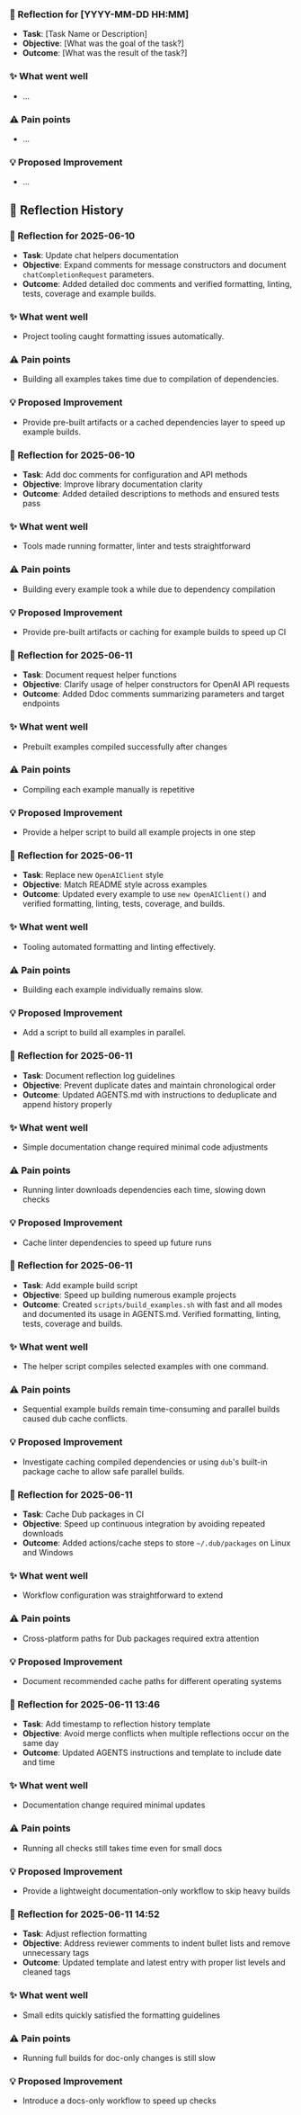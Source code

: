 <!-- reflection-template:start -->
### :book: Reflection for [YYYY-MM-DD HH:MM]
  - **Task**: [Task Name or Description]
  - **Objective**: [What was the goal of the task?]
  - **Outcome**: [What was the result of the task?]

### :sparkles: What went well
  - …

### :warning: Pain points
  - …

### :bulb: Proposed Improvement
  - …
<!-- reflection-template:end -->

## :memo: Reflection History
### :book: Reflection for 2025-06-10
- **Task**: Update chat helpers documentation
- **Objective**: Expand comments for message constructors and document `chatCompletionRequest` parameters.
- **Outcome**: Added detailed doc comments and verified formatting, linting, tests, coverage and example builds.

### :sparkles: What went well
- Project tooling caught formatting issues automatically.

### :warning: Pain points
- Building all examples takes time due to compilation of dependencies.

### :bulb: Proposed Improvement
- Provide pre-built artifacts or a cached dependencies layer to speed up example builds.

### :book: Reflection for 2025-06-10
- **Task**: Add doc comments for configuration and API methods
- **Objective**: Improve library documentation clarity
- **Outcome**: Added detailed descriptions to methods and ensured tests pass

### :sparkles: What went well
- Tools made running formatter, linter and tests straightforward

### :warning: Pain points
- Building every example took a while due to dependency compilation

### :bulb: Proposed Improvement
- Provide pre-built artifacts or caching for example builds to speed up CI

### :book: Reflection for 2025-06-11
- **Task**: Document request helper functions
- **Objective**: Clarify usage of helper constructors for OpenAI API requests
- **Outcome**: Added Ddoc comments summarizing parameters and target endpoints

### :sparkles: What went well
- Prebuilt examples compiled successfully after changes

### :warning: Pain points
- Compiling each example manually is repetitive

### :bulb: Proposed Improvement
- Provide a helper script to build all example projects in one step

### :book: Reflection for 2025-06-11
- **Task**: Replace new `OpenAIClient` style
- **Objective**: Match README style across examples
- **Outcome**: Updated every example to use `new OpenAIClient()` and verified formatting, linting, tests, coverage, and builds.

### :sparkles: What went well
- Tooling automated formatting and linting effectively.

### :warning: Pain points
- Building each example individually remains slow.

### :bulb: Proposed Improvement
- Add a script to build all examples in parallel.

### :book: Reflection for 2025-06-11
- **Task**: Document reflection log guidelines
- **Objective**: Prevent duplicate dates and maintain chronological order
- **Outcome**: Updated AGENTS.md with instructions to deduplicate and append history properly

### :sparkles: What went well
- Simple documentation change required minimal code adjustments

### :warning: Pain points
- Running linter downloads dependencies each time, slowing down checks

### :bulb: Proposed Improvement
- Cache linter dependencies to speed up future runs

### :book: Reflection for 2025-06-11
- **Task**: Add example build script
- **Objective**: Speed up building numerous example projects
- **Outcome**: Created `scripts/build_examples.sh` with fast and all modes and documented its usage in AGENTS.md. Verified formatting, linting, tests, coverage and builds.

### :sparkles: What went well
- The helper script compiles selected examples with one command.

### :warning: Pain points
- Sequential example builds remain time-consuming and parallel builds caused dub cache conflicts.

### :bulb: Proposed Improvement
- Investigate caching compiled dependencies or using `dub`'s built-in package cache to allow safe parallel builds.

### :book: Reflection for 2025-06-11
- **Task**: Cache Dub packages in CI
- **Objective**: Speed up continuous integration by avoiding repeated downloads
- **Outcome**: Added actions/cache steps to store `~/.dub/packages` on Linux and Windows

### :sparkles: What went well
- Workflow configuration was straightforward to extend

### :warning: Pain points
- Cross-platform paths for Dub packages required extra attention

### :bulb: Proposed Improvement
- Document recommended cache paths for different operating systems

### :book: Reflection for 2025-06-11 13:46
  - **Task**: Add timestamp to reflection history template
  - **Objective**: Avoid merge conflicts when multiple reflections occur on the same day
  - **Outcome**: Updated AGENTS instructions and template to include date and time

### :sparkles: What went well
  - Documentation change required minimal updates

### :warning: Pain points
  - Running all checks still takes time even for small docs

### :bulb: Proposed Improvement
  - Provide a lightweight documentation-only workflow to skip heavy builds
### :book: Reflection for 2025-06-11 14:52
  - **Task**: Adjust reflection formatting
  - **Objective**: Address reviewer comments to indent bullet lists and remove unnecessary tags
  - **Outcome**: Updated template and latest entry with proper list levels and cleaned tags

### :sparkles: What went well
  - Small edits quickly satisfied the formatting guidelines

### :warning: Pain points
  - Running full builds for doc-only changes is still slow

### :bulb: Proposed Improvement
  - Introduce a docs-only workflow to speed up checks

